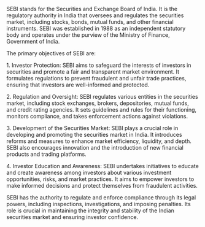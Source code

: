 <p>
SEBI stands for the Securities and Exchange Board of India. It is the regulatory authority in India that oversees and regulates the securities market, including stocks, bonds, mutual funds, and other financial instruments. SEBI was established in 1988 as an independent statutory body and operates under the purview of the Ministry of Finance, Government of India.
</p><p>
The primary objectives of SEBI are:
</p><p>
1. Investor Protection: SEBI aims to safeguard the interests of investors in securities and promote a fair and transparent market environment. It formulates regulations to prevent fraudulent and unfair trade practices, ensuring that investors are well-informed and protected.
</p><p>
2. Regulation and Oversight: SEBI regulates various entities in the securities market, including stock exchanges, brokers, depositories, mutual funds, and credit rating agencies. It sets guidelines and rules for their functioning, monitors compliance, and takes enforcement actions against violations.
</p><p>
3. Development of the Securities Market: SEBI plays a crucial role in developing and promoting the securities market in India. It introduces reforms and measures to enhance market efficiency, liquidity, and depth. SEBI also encourages innovation and the introduction of new financial products and trading platforms.
</p><p>
4. Investor Education and Awareness: SEBI undertakes initiatives to educate and create awareness among investors about various investment opportunities, risks, and market practices. It aims to empower investors to make informed decisions and protect themselves from fraudulent activities.
</p><p>
SEBI has the authority to regulate and enforce compliance through its legal powers, including inspections, investigations, and imposing penalties. Its role is crucial in maintaining the integrity and stability of the Indian securities market and ensuring investor confidence.
</p>
